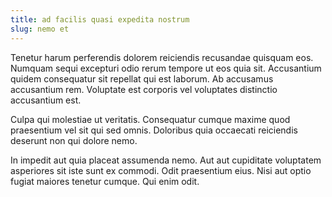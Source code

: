 ```yaml
---
title: ad facilis quasi expedita nostrum
slug: nemo et
---
```


Tenetur harum perferendis dolorem reiciendis recusandae quisquam eos. Numquam sequi excepturi odio rerum tempore ut eos quia sit. Accusantium quidem consequatur sit repellat qui est laborum. Ab accusamus accusantium rem. Voluptate est corporis vel voluptates distinctio accusantium est.

Culpa qui molestiae ut veritatis. Consequatur cumque maxime quod praesentium vel sit qui sed omnis. Doloribus quia occaecati reiciendis deserunt non qui dolore nemo.

In impedit aut quia placeat assumenda nemo. Aut aut cupiditate voluptatem asperiores sit iste sunt ex commodi. Odit praesentium eius. Nisi aut optio fugiat maiores tenetur cumque. Qui enim odit.
